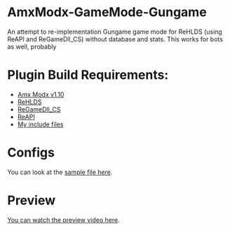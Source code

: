 # AmxModx-GameMode-Gungame
An attempt to re-implementation Gungame game mode for ReHLDS (using ReAPI and ReGameDll_CS) without database and stats.
This works for bots as well, probably

# Plugin Build Requirements:
 * [Amx Modx v1.10](https://www.amxmodx.org/downloads-new.php?branch=master)
 * [ReHLDS](https://github.com/s1lentq/rehlds)
 * [ReGameDll_CS](https://github.com/s1lentq/ReGameDLL_CS)
 * [ReAPI](https://github.com/s1lentq/reapi)
 * [My include files](scripting/include/leayal_task_const.inc)

# Configs
You can look at the [sample file here](configs/leayal/gamemodes/gungame.json).

# Preview
[You can watch the preview video here](https://www.youtube.com/watch?v=AXF4p3I0eiA&t=664).
